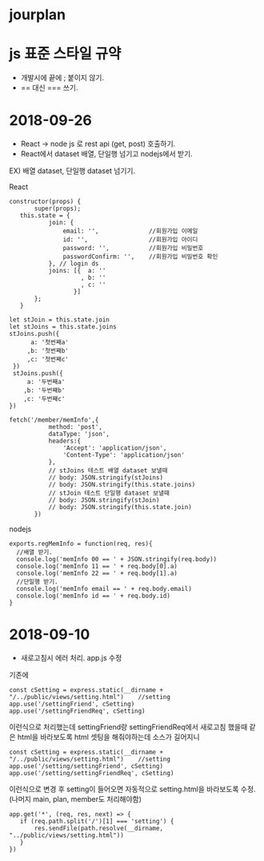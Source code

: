 # jourplan
# js 표준 스타일 규약
 - 개발시에 끝에 ; 붙이지 않기.
 - == 대신 === 쓰기.
# 2018-09-26
 - React -> node js 로 rest api (get, post) 호출하기.
 - React에서 dataset 배열, 단일행 넘기고 nodejs에서 받기.
 
 EX)
 배열 dataset, 단일행 dataset 넘기기.
 
 React
 ```
 constructor(props) {  
        super(props);
    this.state = {
            join: {
                email: '',              //회원가입 이메일
                id: '',                 //회원가입 아이디
                password: '',           //회원가입 비밀번호
                passwordConfirm: '',    //회원가입 비밀번호 확인
            }, // login ds
            joins: [{  a: ''
                     , b: ''
                     , c: ''
                   }]
        };
    }
    
 let stJoin = this.state.join
 let stJoins = this.state.joins
 stJoins.push({
       a: '첫번째a'
      ,b: '첫번째b'
      ,c: '첫번째c'
  }) 
  stJoins.push({
      a: '두번째a'
     ,b: '두번째b'
     ,c: '두번째c'
 })
 
 fetch('/member/memInfo',{
            method: 'post',
            dataType: 'json',
            headers:{
                'Accept': 'application/json',
                'Content-Type': 'application/json'
            },
            // stJoins 테스트 배열 dataset 보낼때
            // body: JSON.stringify(stJoins)
            // body: JSON.stringify(this.state.joins)
            // stJoin 테스트 단일행 dataset 보낼때
            // body: JSON.stringify(stJoin)
            // body: JSON.stringify(this.state.join)
        })
```
nodejs
```
exports.regMemInfo = function(req, res){ 
  //배열 받기.
  console.log('memInfo 00 == ' + JSON.stringify(req.body))
  console.log('memInfo 11 == ' + req.body[0].a)
  console.log('memInfo 22 == ' + req.body[1].a)
  //단일행 받기.
  console.log('memInfo email == ' + req.body.email)
  console.log('memInfo id == ' + req.body.id)
}
``` 

# 2018-09-10
 - 새로고침시 에러 처리.
 app.js 수정
 
 기존에 
```
const cSetting = express.static(__dirname + "/../public/views/setting.html")	//setting
app.use('/settingFriend', cSetting)
app.use('/settingFriendReq', cSetting)
```
이런식으로 처리했는데 settingFriend랑 settingFriendReq에서 새로고침 했을때 같은 html을 바라보도록
html 셋팅을 해줘야하는데 소스가 길어지니
```
const cSetting = express.static(__dirname + "/../public/views/setting.html")	//setting
app.use('/setting/settingFriend', cSetting)
app.use('/setting/settingFriendReq', cSetting)
```
이런식으로 변경 후 setting이 들어오면 자동적으로 setting.html을 바라보도록 수정. (나머지 main, plan, member도 처리해야함)
 ```
app.get('*', (req, res, next) => {
	if (req.path.split('/')[1] === 'setting') {
		res.sendFile(path.resolve(__dirname, "../public/views/setting.html"))
	}
})
 ```
 
 
